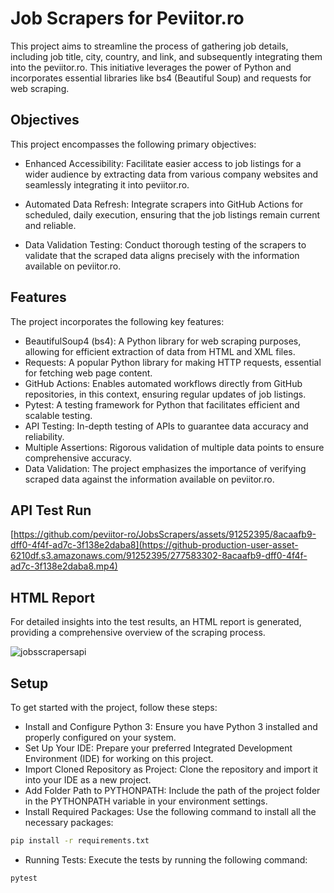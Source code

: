 
# Job Scrapers for Peviitor.ro

This project aims to streamline the process of gathering job details, including job title, city, country, and link, and subsequently integrating them into the peviitor.ro. This initiative leverages the power of Python and incorporates essential libraries like bs4 (Beautiful Soup) and requests for web scraping.

## Objectives

This project encompasses the following primary objectives:

- Enhanced Accessibility: Facilitate easier access to job listings for a wider audience by extracting data from various company websites and seamlessly integrating it into peviitor.ro.

- Automated Data Refresh: Integrate scrapers into GitHub Actions for scheduled, daily execution, ensuring that the job listings remain current and reliable.

- Data Validation Testing: Conduct thorough testing of the scrapers to validate that the scraped data aligns precisely with the information available on peviitor.ro.

## Features

The project incorporates the following key features:

- BeautifulSoup4 (bs4): A Python library for web scraping purposes, allowing for efficient extraction of data from HTML and XML files.
- Requests: A popular Python library for making HTTP requests, essential for fetching web page content.
- GitHub Actions: Enables automated workflows directly from GitHub repositories, in this context, ensuring regular updates of job listings.
- Pytest: A testing framework for Python that facilitates efficient and scalable testing.
- API Testing: In-depth testing of APIs to guarantee data accuracy and reliability.
- Multiple Assertions: Rigorous validation of multiple data points to ensure comprehensive accuracy.
- Data Validation: The project emphasizes the importance of verifying scraped data against the information available on peviitor.ro.

## API Test Run

[https://github.com/peviitor-ro/JobsScrapers/assets/91252395/8acaafb9-dff0-4f4f-ad7c-3f138e2daba8](https://github-production-user-asset-6210df.s3.amazonaws.com/91252395/277583302-8acaafb9-dff0-4f4f-ad7c-3f138e2daba8.mp4)

## HTML Report

For detailed insights into the test results, an HTML report is generated, providing a comprehensive overview of the scraping process.

![jobsscrapersapi](https://github.com/peviitor-ro/JobsScrapers/assets/91252395/49a3f31e-72c0-4c0b-acd9-265bc8160f51)


## Setup

To get started with the project, follow these steps:

- Install and Configure Python 3: Ensure you have Python 3 installed and properly configured on your system.
- Set Up Your IDE: Prepare your preferred Integrated Development Environment (IDE) for working on this project.
- Import Cloned Repository as Project: Clone the repository and import it into your IDE as a new project.
- Add Folder Path to PYTHONPATH: Include the path of the project folder in the PYTHONPATH variable in your environment settings.
- Install Required Packages: Use the following command to install all the necessary packages: 
```bash
pip install -r requirements.txt
```
- Running Tests: Execute the tests by running the following command:
```bash
pytest
```
